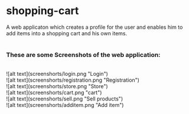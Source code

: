 # shopping-cart
A web applicaton which creates a profile for the user and enables him to add items into a shopping cart and his own items.<br>
<br>
### These are some Screenshots of the web application:<br>
<br>
![alt text](screenshorts/login.png "Login")
<br>
![alt text](screenshorts/registration.png "Registration")
<br>
![alt text](screenshorts/store.png "Store")
<br>
![alt text](screenshorts/cart.png "cart")
<br>
![alt text](screenshorts/sell.png "Sell products")
<br>
![alt text](screenshorts/additem.png "Add item")

